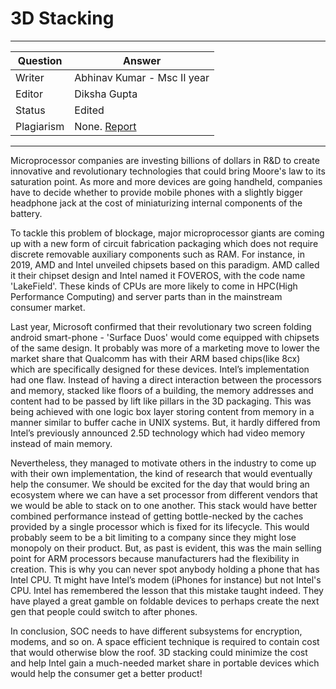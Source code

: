 # 3D Stacking

---

| Question   | Answer                                                            |
| ---------- | ----------------------------------------------------------------- |
| Writer     | Abhinav Kumar - Msc II year                                      |
| Editor     | Diksha Gupta                                                       |
| Status     | Edited |
| Plagiarism | None. [Report](./plag-reports/plag-3d-stacking.pdf)|

---

Microprocessor companies are investing billions of dollars in R&D to create innovative and revolutionary technologies that could bring Moore's law to its saturation point. As more and more devices are going handheld, companies have to decide whether to provide mobile phones with a slightly bigger headphone jack at the cost of miniaturizing internal components of the battery.

To tackle this problem of blockage, major microprocessor giants are coming up with a new form of circuit fabrication packaging which does not require discrete removable auxiliary components such as RAM. For instance, in 2019, AMD and Intel unveiled chipsets based on this paradigm. AMD called it their chipset design and Intel named it FOVEROS, with the code name 'LakeField'. These kinds of CPUs are more likely to come in HPC(High Performance Computing) and server parts than in the mainstream consumer market.

Last year, Microsoft confirmed that their revolutionary two screen folding android smart-phone - 'Surface Duos' would come equipped with chipsets of the same design. It probably was more of a marketing move to lower the market share that Qualcomm has with their ARM based chips(like 8cx) which are specifically designed for these devices. Intel’s implementation had one flaw. Instead of having a direct interaction between the processors and memory, stacked like floors of a building, the memory addresses and content had to be passed by lift like pillars in the 3D packaging. This was being achieved with one logic box layer storing content from memory in a manner similar to buffer cache in UNIX systems. But, it hardly differed from Intel’s previously announced 2.5D technology which had video memory instead of main memory.

Nevertheless, they managed to motivate others in the industry to come up with their own implementation, the kind of research that would eventually help the consumer. We should be excited for the day that would bring an ecosystem where we can have a set processor from different vendors that we would be able to stack on to one another. This stack would have better combined performance instead of getting bottle-necked by the caches provided by a single processor which is fixed for its lifecycle. This would probably seem to be a bit limiting to a company since they might lose monopoly on their product. But, as past is evident, this was the main selling point for ARM processors because manufacturers had the flexibility in creation. This is why you can never spot anybody holding a phone that has Intel CPU. Tt might have Intel’s modem (iPhones for instance) but not Intel's CPU. Intel has remembered the lesson that this mistake taught indeed. They have played a great gamble on foldable devices to perhaps create the next gen that people could switch to after phones.

In conclusion, SOC needs to have different subsystems for encryption, modems, and so on. A space efficient technique is required to contain cost that would otherwise blow the roof. 3D stacking could minimize the cost and help Intel gain a much-needed market share in portable devices which would help the consumer get a better product!
